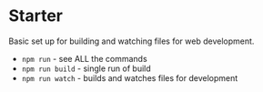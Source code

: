 Starter
=======

Basic set up for building and watching files for web development.

- `npm run` - see ALL the commands
- `npm run build` - single run of build
- `npm run watch` - builds and watches files for development
